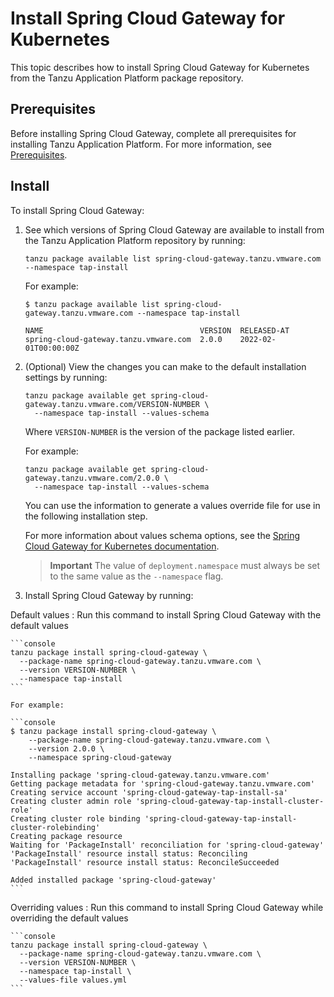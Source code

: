 # Install Spring Cloud Gateway for Kubernetes

This topic describes how to install Spring Cloud Gateway for Kubernetes from the
Tanzu Application Platform package repository.

## <a id='prereqs'></a>Prerequisites

Before installing Spring Cloud Gateway, complete all prerequisites for installing
Tanzu Application Platform. For more information, see [Prerequisites](../prerequisites.hbs.md).

## <a id='install'></a> Install

To install Spring Cloud Gateway:

1. See which versions of Spring Cloud Gateway are available to install from the
   Tanzu Application Platform repository by running:

    ```console
    tanzu package available list spring-cloud-gateway.tanzu.vmware.com --namespace tap-install
    ```

    For example:

    ```console
    $ tanzu package available list spring-cloud-gateway.tanzu.vmware.com --namespace tap-install

    NAME                                   VERSION  RELEASED-AT
    spring-cloud-gateway.tanzu.vmware.com  2.0.0    2022-02-01T00:00:00Z
    ```

2. (Optional) View the changes you can make to the default installation settings by running:

    ```console
    tanzu package available get spring-cloud-gateway.tanzu.vmware.com/VERSION-NUMBER \
      --namespace tap-install --values-schema
    ```

    Where `VERSION-NUMBER` is the version of the package listed earlier.

    For example:

    ```console
    tanzu package available get spring-cloud-gateway.tanzu.vmware.com/2.0.0 \
      --namespace tap-install --values-schema
    ```

    You can use the information to generate a values override file for use in the following
    installation step.

    For more information about values schema options, see the
    [Spring Cloud Gateway for Kubernetes documentation](https://docs.vmware.com/en/VMware-Spring-Cloud-Gateway-for-Kubernetes/index.html).

    > **Important** The value of `deployment.namespace` must always be set to the same value as the
    > `--namespace` flag.

3. Install Spring Cloud Gateway by running:

Default values
: Run this command to install Spring Cloud Gateway with the default values

    ```console
    tanzu package install spring-cloud-gateway \
      --package-name spring-cloud-gateway.tanzu.vmware.com \
      --version VERSION-NUMBER \
      --namespace tap-install
    ```

    For example:

    ```console
    $ tanzu package install spring-cloud-gateway \
        --package-name spring-cloud-gateway.tanzu.vmware.com \
        --version 2.0.0 \
        --namespace spring-cloud-gateway

    Installing package 'spring-cloud-gateway.tanzu.vmware.com'
    Getting package metadata for 'spring-cloud-gateway.tanzu.vmware.com'
    Creating service account 'spring-cloud-gateway-tap-install-sa'
    Creating cluster admin role 'spring-cloud-gateway-tap-install-cluster-role'
    Creating cluster role binding 'spring-cloud-gateway-tap-install-cluster-rolebinding'
    Creating package resource
    Waiting for 'PackageInstall' reconciliation for 'spring-cloud-gateway'
    'PackageInstall' resource install status: Reconciling
    'PackageInstall' resource install status: ReconcileSucceeded

    Added installed package 'spring-cloud-gateway'
    ```

Overriding values
: Run this command to install Spring Cloud Gateway while overriding the default values

    ```console
    tanzu package install spring-cloud-gateway \
      --package-name spring-cloud-gateway.tanzu.vmware.com \
      --version VERSION-NUMBER \
      --namespace tap-install \
      --values-file values.yml
    ```
